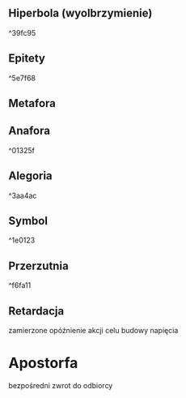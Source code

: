 
## Hiperbola (wyolbrzymienie)

^39fc95


## Epitety

^5e7f68

## Metafora

## Anafora

^01325f

## Alegoria

^3aa4ac

## Symbol

^1e0123

## Przerzutnia

^f6fa11

## Retardacja

zamierzone opóźnienie akcji celu budowy napięcia

# Apostorfa
bezpośredni zwrot do odbiorcy